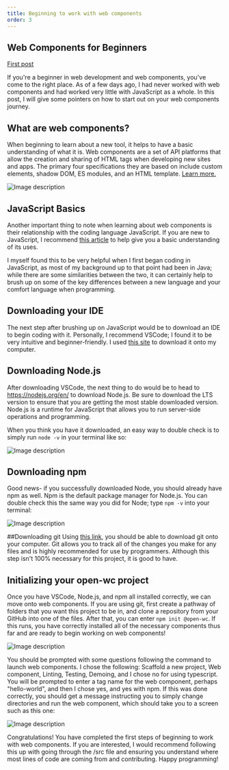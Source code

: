 ```yaml
---
title: Beginning to work with web components
order: 3
---
```

## Web Components for Beginners
<a href="{{ '/posts/firstpost/' | url }}">First post</a>

If you're a beginner in web development and web components, you've come to the right place. As of a few days ago, I had never worked with web components and had worked very little with JavaScript as a whole. In this post, I will give some pointers on how to start out on your web components journey. 

## What are web components?
When beginning to learn about a new tool, it helps to have a basic understanding of what it is. Web components are a set of API platforms that allow the creation and sharing of HTML tags when developing new sites and apps. The primary four specifications they are based on include custom elements, shadow DOM, ES modules, and an HTML template. [Learn more.](https://www.webcomponents.org/introduction)

![Image description](https://dev-to-uploads.s3.amazonaws.com/uploads/articles/6uhawiyzi7ng7b8jmnuc.png)

## JavaScript Basics
Another important thing to note when learning about web components is their relationship with the coding language JavaScript. If you are new to JavaScript, I recommend [this article](https://developer.mozilla.org/en-US/docs/Learn/Getting_started_with_the_web/JavaScript_basics) to help give you a basic understanding of its uses. 

I myself found this to be very helpful when I first began coding in JavaScript, as most of my background up to that point had been in Java; while there are some similarities between the two, it can certainly help to brush up on some of the key differences between a new language and your comfort language when programming.

## Downloading your IDE
The next step after brushing up on JavaScript would be to download an IDE to begin coding with it. Personally, I recommend VSCode; I found it to be very intuitive and beginner-friendly. I used [this site](https://code.visualstudio.com/) to download it onto my computer. 

## Downloading Node.js
After downloading VSCode, the next thing to do would be to head to https://nodejs.org/en/ to download Node.js. Be sure to download the LTS version to ensure that you are getting the most stable downloaded version. Node.js is a runtime for JavaScript that allows you to run server-side operations and programming. 

When you think you have it downloaded, an easy way to double check is to simply run `node -v` in your terminal like so:


![Image description](https://dev-to-uploads.s3.amazonaws.com/uploads/articles/lfr3m3w1ffrhcrn3bksi.png)

## Downloading npm
Good news- if you successfully downloaded Node, you should already have npm as well. Npm is the default package manager for Node.js. You can double check this the same way you did for Node; type `npm -v` into your terminal:


![Image description](https://dev-to-uploads.s3.amazonaws.com/uploads/articles/rnd9lrlbfeq8aejv9i4d.png)

##Downloading git
Using [this link](https://github.com/git-guides/install-git), you should be able to download git onto your computer. Git allows you to track all of the changes you make for any files and is highly recommended for use by programmers. Although this step isn't 100% necessary for this project, it is good to have.

## Initializing your open-wc project
Once you have VSCode, Node.js, and npm all installed correctly, we can move onto web components. If you are using git, first create a pathway of folders that you want this project to be in, and clone a repository from your GitHub into one of the files. After that, you can enter `npm init @open-wc`.  If this runs, you have correctly installed all of the necessary components thus far and are ready to begin working on web components! 


![Image description](https://dev-to-uploads.s3.amazonaws.com/uploads/articles/96aor7e4dgsl4b7uj294.png)

You should be prompted with some questions following the command to launch web components. I chose the following: Scaffold a new project, Web component, Linting, Testing, Demoing, and I chose no for using typescript. You will be prompted to enter a tag name for the web component, perhaps "hello-world", and then I chose yes, and yes with npm. If this was done correctly, you should get a message instructing you to simply change directories and run the web component, which should take you to a screen such as this one: 


![Image description](https://dev-to-uploads.s3.amazonaws.com/uploads/articles/ivkqoxths0v5r4zsb3dc.png)

Congratulations! You have completed the first steps of beginning to work with web components. If you are interested, I would recommend following this up with going through the /src file and ensuring you understand where most lines of code are coming from and contributing. Happy programming!